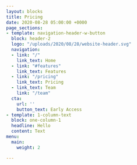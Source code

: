 ```yaml
---
layout: blocks
title: Pricing
date: 2020-08-28 05:00:00 +0000
page_sections:
- template: navigation-header-w-button
  block: header-2
  logo: "/uploads/2020/08/28/website-header.svg"
  navigation:
  - link: "/"
    link_text: Home
  - link: "#features"
    link_text: Features
  - link: "/pricing"
    link_text: Pricing
  - link_text: Team
    link: "/team"
  cta:
    url: ''
    button_text: Early Access
- template: 1-column-text
  block: one-column-1
  headline: Hello
  content: Text
menu:
  main:
    weight: 2

---
```

